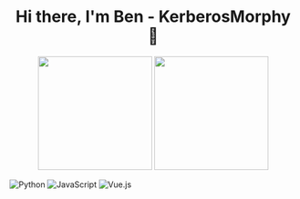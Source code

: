 <h1 align="center">Hi there, I'm Ben - KerberosMorphy 👋</h1>

<p align="center">
  <img height="200" src="https://github-readme-stats.vercel.app/api?username=KerberosMorphy&show=reviews,prs_merged,prs_merged_percentage&hide=commits&show_icons=true&theme=transparent" />
  <img height="200" src="https://github-readme-stats.vercel.app/api/top-langs/?username=KerberosMorphy&theme=transparent&show_icons=true" />
</p>

![Python](https://img.shields.io/badge/-Python-3776AB?logo=python&style=flat&logoColor=ECECEC)
![JavaScript](https://img.shields.io/badge/-JavaScript-F7DF1E?style=flat&logo=javascript&logoColor=000000)
![Vue.js](https://img.shields.io/badge/-Vue.js-4FC08D?style=flat&logo=vue.js&logoColor=ECECEC)

</div>
<!--
## I'm currently working at Dimonoff, as a software developper.
- :brain: I have a ___ from [Laval University](https://www.ulaval.ca/) (Quebec)
- 🔭 I’m currently working on 
- 💬 Ask me about : 
- 📫 How to reach me: 
- :fox_face: 
- ⚡ Fun fact:  -->
